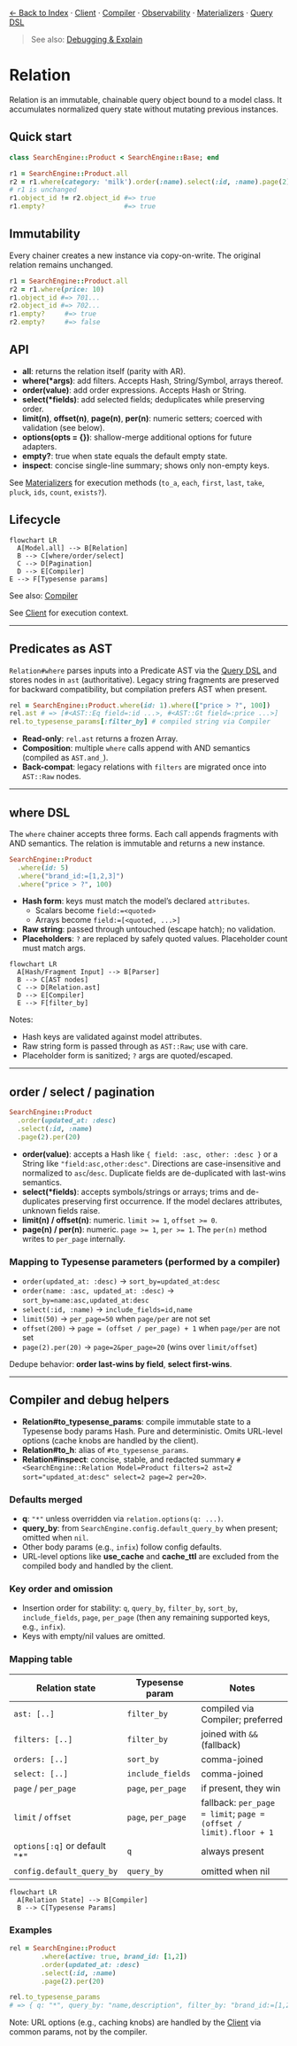 [← Back to Index](./index.md) · [Client](./client.md) · [Compiler](./compiler.md) · [Observability](./observability.md) · [Materializers](./materializers.md) · [Query DSL](./query_dsl.md)

> See also: [Debugging & Explain](./debugging.md)

# Relation

Relation is an immutable, chainable query object bound to a model class. It accumulates normalized query state without mutating previous instances.

## Quick start

```ruby
class SearchEngine::Product < SearchEngine::Base; end

r1 = SearchEngine::Product.all
r2 = r1.where(category: 'milk').order(:name).select(:id, :name).page(2).per(10)
# r1 is unchanged
r1.object_id != r2.object_id #=> true
r1.empty?                    #=> true
```

## Immutability

Every chainer creates a new instance via copy-on-write. The original relation remains unchanged.

```ruby
r1 = SearchEngine::Product.all
r2 = r1.where(price: 10)
r1.object_id #=> 701...
r2.object_id #=> 702...
r1.empty?     #=> true
r2.empty?     #=> false
```

## API

- **all**: returns the relation itself (parity with AR).
- **where(*args)**: add filters. Accepts Hash, String/Symbol, arrays thereof.
- **order(value)**: add order expressions. Accepts Hash or String.
- **select(*fields)**: add selected fields; deduplicates while preserving order.
- **limit(n)**, **offset(n)**, **page(n)**, **per(n)**: numeric setters; coerced with validation (see below).
- **options(opts = {})**: shallow-merge additional options for future adapters.
- **empty?**: true when state equals the default empty state.
- **inspect**: concise single-line summary; shows only non-empty keys.

See [Materializers](./materializers.md) for execution methods (`to_a`, `each`, `first`, `last`, `take`, `pluck`, `ids`, `count`, `exists?`).

## Lifecycle

```mermaid
flowchart LR
  A[Model.all] --> B[Relation]
  B --> C[where/order/select]
  C --> D[Pagination]
  D --> E[Compiler]
E --> F[Typesense params]
```

See also: [Compiler](./compiler.md)

See [Client](./client.md) for execution context.

---

## Predicates as AST

`Relation#where` parses inputs into a Predicate AST via the [Query DSL](./query_dsl.md) and stores nodes in `ast` (authoritative). Legacy string fragments are preserved for backward compatibility, but compilation prefers AST when present.

```ruby
rel = SearchEngine::Product.where(id: 1).where(["price > ?", 100])
rel.ast # => [#<AST::Eq field=:id ...>, #<AST::Gt field=:price ...>]
rel.to_typesense_params[:filter_by] # compiled string via Compiler
```

- **Read-only**: `rel.ast` returns a frozen Array.
- **Composition**: multiple `where` calls append with AND semantics (compiled as `AST.and_`).
- **Back-compat**: legacy relations with `filters` are migrated once into `AST::Raw` nodes.

---

## where DSL

The `where` chainer accepts three forms. Each call appends fragments with AND semantics. The relation is immutable and returns a new instance.

```ruby
SearchEngine::Product
  .where(id: 5)
  .where("brand_id:=[1,2,3]")
  .where("price > ?", 100)
```

- **Hash form**: keys must match the model’s declared `attributes`.
  - Scalars become `field:=<quoted>`
  - Arrays become `field:=[<quoted, ...>]`
- **Raw string**: passed through untouched (escape hatch); no validation.
- **Placeholders**: `?` are replaced by safely quoted values. Placeholder count must match args.

```mermaid
flowchart LR
  A[Hash/Fragment Input] --> B[Parser]
  B --> C[AST nodes]
  C --> D[Relation.ast]
  D --> E[Compiler]
  E --> F[filter_by]
```

Notes:
- Hash keys are validated against model attributes.
- Raw string form is passed through as `AST::Raw`; use with care.
- Placeholder form is sanitized; `?` args are quoted/escaped.

---

## order / select / pagination

```ruby
SearchEngine::Product
  .order(updated_at: :desc)
  .select(:id, :name)
  .page(2).per(20)
```

- **order(value)**: accepts a Hash like `{ field: :asc, other: :desc }` or a String like `"field:asc,other:desc"`. Directions are case-insensitive and normalized to `asc`/`desc`. Duplicate fields are de-duplicated with last-wins semantics.
- **select(*fields)**: accepts symbols/strings or arrays; trims and de-duplicates preserving first occurrence. If the model declares attributes, unknown fields raise.
- **limit(n) / offset(n)**: numeric. `limit >= 1`, `offset >= 0`.
- **page(n) / per(n)**: numeric. `page >= 1`, `per >= 1`. The `per(n)` method writes to `per_page` internally.

### Mapping to Typesense parameters (performed by a compiler)

- `order(updated_at: :desc)` → `sort_by=updated_at:desc`
- `order(name: :asc, updated_at: :desc)` → `sort_by=name:asc,updated_at:desc`
- `select(:id, :name)` → `include_fields=id,name`
- `limit(50)` → `per_page=50` when `page/per` are not set
- `offset(200)` → `page = (offset / per_page) + 1` when `page/per` are not set
- `page(2).per(20)` → `page=2&per_page=20` (wins over `limit/offset`)

Dedupe behavior: **order last-wins by field**, **select first-wins**.

---

## Compiler and debug helpers

- **Relation#to_typesense_params**: compile immutable state to a Typesense body params Hash. Pure and deterministic. Omits URL-level options (cache knobs are handled by the client).
- **Relation#to_h**: alias of `#to_typesense_params`.
- **Relation#inspect**: concise, stable, and redacted summary `#<SearchEngine::Relation Model=Product filters=2 ast=2 sort="updated_at:desc" select=2 page=2 per=20>`.

### Defaults merged

- **q**: `"*"` unless overridden via `relation.options(q: ...)`.
- **query_by**: from `SearchEngine.config.default_query_by` when present; omitted when `nil`.
- Other body params (e.g., `infix`) follow config defaults.
- URL-level options like **use_cache** and **cache_ttl** are excluded from the compiled body and handled by the client.

### Key order and omission

- Insertion order for stability: `q`, `query_by`, `filter_by`, `sort_by`, `include_fields`, `page`, `per_page` (then any remaining supported keys, e.g., `infix`).
- Keys with empty/nil values are omitted.

### Mapping table

| Relation state                  | Typesense param    | Notes |
| ---                             | ---                | ---   |
| `ast: [..]`                     | `filter_by`        | compiled via Compiler; preferred |
| `filters: [..]`                 | `filter_by`        | joined with ` && ` (fallback) |
| `orders: [..]`                  | `sort_by`          | comma-joined |
| `select: [..]`                  | `include_fields`   | comma-joined |
| `page` / `per_page`             | `page`, `per_page` | if present, they win |
| `limit` / `offset`              | `page`, `per_page` | fallback: `per_page = limit`; `page = (offset / limit).floor + 1` |
| `options[:q]` or default "*"    | `q`                | always present |
| `config.default_query_by`       | `query_by`         | omitted when nil |

```mermaid
flowchart LR
  A[Relation State] --> B[Compiler]
  B --> C[Typesense Params]
```

### Examples

```ruby
rel = SearchEngine::Product
        .where(active: true, brand_id: [1,2])
        .order(updated_at: :desc)
        .select(:id, :name)
        .page(2).per(20)

rel.to_typesense_params
# => { q: "*", query_by: "name,description", filter_by: "brand_id:=[1,2] && active:=true", sort_by: "updated_at:desc", include_fields: "id,name", page: 2, per_page: 20 }
```

Note: URL options (e.g., caching knobs) are handled by the [Client](./client.md) via common params, not by the compiler.
